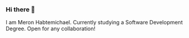 ### Hi there 👋

I am Meron Habtemichael. 
Currently studying a Software Development Degree.
Open for any collaboration!
